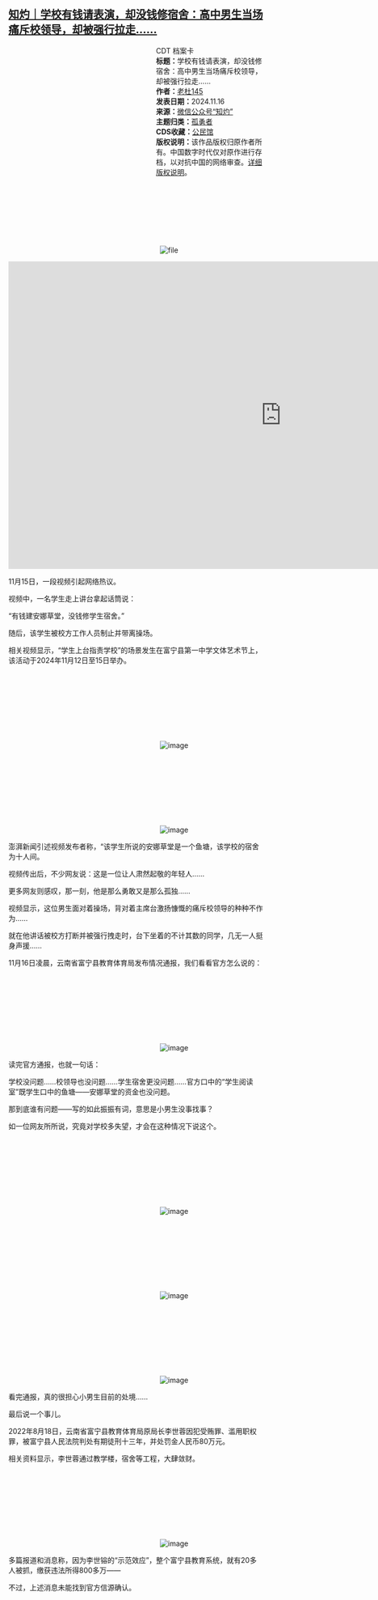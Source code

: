 <!--1731757528000-->
[知灼｜学校有钱请表演，却没钱修宿舍：高中男生当场痛斥校领导，却被强行拉走……](https://chinadigitaltimes.net/chinese/713156.html)
------

<div style="width:42%;float:right;padding-left:20px;"><div class="su-spoiler su-spoiler-style-fancy su-spoiler-icon-chevron-circle su-spoiler-closed" data-scroll-offset="0" data-anchor-in-url="no"><div class="su-spoiler-title" tabindex="0" role="button"><span class="su-spoiler-icon"></span>CDT 档案卡</div><div class="su-spoiler-content su-u-clearfix su-u-trim"><strong>标题：</strong>学校有钱请表演，却没钱修宿舍：高中男生当场痛斥校领导，却被强行拉走……<br><strong>作者：</strong><a href="https://chinadigitaltimes.net/space/知灼" target="_blank">老杜145</a><br><strong>发表日期：</strong>2024.11.16<br><strong>来源：</strong><a href="https://archive.ph/?url=https://mp.weixin.qq.com/s/8p4Fy0TBiS46M15ftN-DuQ" target="_blank">微信公众号“知灼”</a><br><strong>主题归类：</strong><a href="https://chinadigitaltimes.net/space/孤勇者" target="_blank">孤勇者</a><br><strong>CDS收藏：</strong><a href="https://chinadigitaltimes.net/space/%E5%85%AC%E6%B0%91%E9%A6%86" target="_blank" rel="noopener">公民馆</a><br><strong>版权说明：</strong>该作品版权归原作者所有。中国数字时代仅对原作进行存档，以对抗中国的网络审查。<a href="https://chinadigitaltimes.net/chinese/copyright">详细版权说明</a>。</div></div></div><p><img decoding="async" src="data:image/svg+xml,%3Csvg%20xmlns='http://www.w3.org/2000/svg'%20viewBox='0%200%200%200'%3E%3C/svg%3E" alt="file" data-lazy-src="https://chinadigitaltimes.net/chinese/files/2024/11/image-1731756944727.png"><noscript><img decoding="async" src="https://chinadigitaltimes.net/chinese/files/2024/11/image-1731756944727.png" alt="file"></noscript></p><p><iframe title="2024.11.15 云南富宁一中艺术节开幕式上，一男生发言反映学校“有钱修草堂没钱修宿舍”" width="1080" height="608" src="https://www.youtube.com/embed/hHoh9fI93PY?feature=oembed" frameborder="0" allow="accelerometer; autoplay; clipboard-write; encrypted-media; gyroscope; picture-in-picture; web-share" referrerpolicy="strict-origin-when-cross-origin" allowfullscreen=""></iframe></p><p>11月15日，一段视频引起网络热议。</p><p>视频中，一名学生走上讲台拿起话筒说：</p><p>“有钱建安娜草堂，没钱修学生宿舍。”</p><p>随后，该学生被校方工作人员制止并带离操场。</p><p>相关视频显示，“学生上台指责学校”的场景发生在富宁县第一中学文体艺术节上，该活动于2024年11月12日至15日举办。</p><p><img decoding="async" src="data:image/svg+xml,%3Csvg%20xmlns='http://www.w3.org/2000/svg'%20viewBox='0%200%200%200'%3E%3C/svg%3E" alt="image" data-lazy-src="https://chinadigitaltimes.net/chinese/files/2024/11/post-713156-673885d8c0a3e.png"><noscript><img decoding="async" src="https://chinadigitaltimes.net/chinese/files/2024/11/post-713156-673885d8c0a3e.png" alt="image"></noscript></p><p><img decoding="async" src="data:image/svg+xml,%3Csvg%20xmlns='http://www.w3.org/2000/svg'%20viewBox='0%200%200%200'%3E%3C/svg%3E" alt="image" data-lazy-src="https://chinadigitaltimes.net/chinese/files/2024/11/post-713156-673885d8c843b."><noscript><img decoding="async" src="https://chinadigitaltimes.net/chinese/files/2024/11/post-713156-673885d8c843b." alt="image"></noscript></p><p>澎湃新闻引述视频发布者称，“该学生所说的安娜草堂是一个鱼塘，该学校的宿舍为十人间。</p><p>视频传出后，不少网友说：这是一位让人肃然起敬的年轻人……</p><p>更多网友则感叹，那一刻，他是那么勇敢又是那么孤独……</p><p>视频显示，这位男生面对着操场，背对着主席台激扬慷慨的痛斥校领导的种种不作为……</p><p>就在他讲话被校方打断并被强行拽走时，台下坐着的不计其数的同学，几无一人挺身声援……</p><p>11月16日凌晨，云南省富宁县教育体育局发布情况通报，我们看看官方怎么说的：</p><p><img decoding="async" src="data:image/svg+xml,%3Csvg%20xmlns='http://www.w3.org/2000/svg'%20viewBox='0%200%200%200'%3E%3C/svg%3E" alt="image" data-lazy-src="https://chinadigitaltimes.net/chinese/files/2024/11/post-713156-673885d8d1ec5."><noscript><img decoding="async" src="https://chinadigitaltimes.net/chinese/files/2024/11/post-713156-673885d8d1ec5." alt="image"></noscript></p><p>读完官方通报，也就一句话：</p><p>学校没问题……校领导也没问题……学生宿舍更没问题……官方口中的“学生阅读室”既学生口中的鱼塘——安娜草堂的资金也没问题。</p><p>那到底谁有问题——写的如此振振有词，意思是小男生没事找事？</p><p>如一位网友所所说，究竟对学校多失望，才会在这种情况下说这个。</p><p><img decoding="async" src="data:image/svg+xml,%3Csvg%20xmlns='http://www.w3.org/2000/svg'%20viewBox='0%200%200%200'%3E%3C/svg%3E" alt="image" data-lazy-src="https://chinadigitaltimes.net/chinese/files/2024/11/post-713156-673885d8db781."><noscript><img decoding="async" src="https://chinadigitaltimes.net/chinese/files/2024/11/post-713156-673885d8db781." alt="image"></noscript></p><p><img decoding="async" src="data:image/svg+xml,%3Csvg%20xmlns='http://www.w3.org/2000/svg'%20viewBox='0%200%200%200'%3E%3C/svg%3E" alt="image" data-lazy-src="https://chinadigitaltimes.net/chinese/files/2024/11/post-713156-673885d8e3916."><noscript><img decoding="async" src="https://chinadigitaltimes.net/chinese/files/2024/11/post-713156-673885d8e3916." alt="image"></noscript></p><p><img decoding="async" src="data:image/svg+xml,%3Csvg%20xmlns='http://www.w3.org/2000/svg'%20viewBox='0%200%200%200'%3E%3C/svg%3E" alt="image" data-lazy-src="https://chinadigitaltimes.net/chinese/files/2024/11/post-713156-673885d8ed849."><noscript><img decoding="async" src="https://chinadigitaltimes.net/chinese/files/2024/11/post-713156-673885d8ed849." alt="image"></noscript></p><p>看完通报，真的很担心小男生目前的处境……</p><p>最后说一个事儿。</p><p>2022年8月18日，云南省富宁县教育体育局原局长李世蓉因犯受贿罪、滥用职权罪，被富宁县人民法院判处有期徒刑十三年，并处罚金人民币80万元。</p><p>相关资料显示，李世蓉通过教学楼，宿舍等工程，大肆敛财。</p><p><img decoding="async" src="data:image/svg+xml,%3Csvg%20xmlns='http://www.w3.org/2000/svg'%20viewBox='0%200%200%200'%3E%3C/svg%3E" alt="image" data-lazy-src="https://chinadigitaltimes.net/chinese/files/2024/11/post-713156-673885d900b85."><noscript><img decoding="async" src="https://chinadigitaltimes.net/chinese/files/2024/11/post-713156-673885d900b85." alt="image"></noscript></p><p>多篇报道和消息称，因为李世镕的“示范效应”，整个富宁县教育系统，就有20多人被抓，缴获违法所得800多万——</p><p>不过，上述消息未能找到官方信源确认。</p><div class="addtoany_share_save_container addtoany_content addtoany_content_bottom"><div class="a2a_kit a2a_kit_size_32 addtoany_list" data-a2a-url="https://chinadigitaltimes.net/chinese/713156.html" data-a2a-title="知灼｜学校有钱请表演，却没钱修宿舍：高中男生当场痛斥校领导，却被强行拉走……"><a class="a2a_button_facebook" href="https://www.addtoany.com/add_to/facebook?linkurl=https%3A%2F%2Fchinadigitaltimes.net%2Fchinese%2F713156.html&amp;linkname=%E7%9F%A5%E7%81%BC%EF%BD%9C%E5%AD%A6%E6%A0%A1%E6%9C%89%E9%92%B1%E8%AF%B7%E8%A1%A8%E6%BC%94%EF%BC%8C%E5%8D%B4%E6%B2%A1%E9%92%B1%E4%BF%AE%E5%AE%BF%E8%88%8D%EF%BC%9A%E9%AB%98%E4%B8%AD%E7%94%B7%E7%94%9F%E5%BD%93%E5%9C%BA%E7%97%9B%E6%96%A5%E6%A0%A1%E9%A2%86%E5%AF%BC%EF%BC%8C%E5%8D%B4%E8%A2%AB%E5%BC%BA%E8%A1%8C%E6%8B%89%E8%B5%B0%E2%80%A6%E2%80%A6" title="Facebook" rel="nofollow noopener" target="_blank"></a><a class="a2a_button_twitter" href="https://www.addtoany.com/add_to/twitter?linkurl=https%3A%2F%2Fchinadigitaltimes.net%2Fchinese%2F713156.html&amp;linkname=%E7%9F%A5%E7%81%BC%EF%BD%9C%E5%AD%A6%E6%A0%A1%E6%9C%89%E9%92%B1%E8%AF%B7%E8%A1%A8%E6%BC%94%EF%BC%8C%E5%8D%B4%E6%B2%A1%E9%92%B1%E4%BF%AE%E5%AE%BF%E8%88%8D%EF%BC%9A%E9%AB%98%E4%B8%AD%E7%94%B7%E7%94%9F%E5%BD%93%E5%9C%BA%E7%97%9B%E6%96%A5%E6%A0%A1%E9%A2%86%E5%AF%BC%EF%BC%8C%E5%8D%B4%E8%A2%AB%E5%BC%BA%E8%A1%8C%E6%8B%89%E8%B5%B0%E2%80%A6%E2%80%A6" title="Twitter" rel="nofollow noopener" target="_blank"></a><a class="a2a_button_telegram" href="https://www.addtoany.com/add_to/telegram?linkurl=https%3A%2F%2Fchinadigitaltimes.net%2Fchinese%2F713156.html&amp;linkname=%E7%9F%A5%E7%81%BC%EF%BD%9C%E5%AD%A6%E6%A0%A1%E6%9C%89%E9%92%B1%E8%AF%B7%E8%A1%A8%E6%BC%94%EF%BC%8C%E5%8D%B4%E6%B2%A1%E9%92%B1%E4%BF%AE%E5%AE%BF%E8%88%8D%EF%BC%9A%E9%AB%98%E4%B8%AD%E7%94%B7%E7%94%9F%E5%BD%93%E5%9C%BA%E7%97%9B%E6%96%A5%E6%A0%A1%E9%A2%86%E5%AF%BC%EF%BC%8C%E5%8D%B4%E8%A2%AB%E5%BC%BA%E8%A1%8C%E6%8B%89%E8%B5%B0%E2%80%A6%E2%80%A6" title="Telegram" rel="nofollow noopener" target="_blank"></a><a class="a2a_button_reddit" href="https://www.addtoany.com/add_to/reddit?linkurl=https%3A%2F%2Fchinadigitaltimes.net%2Fchinese%2F713156.html&amp;linkname=%E7%9F%A5%E7%81%BC%EF%BD%9C%E5%AD%A6%E6%A0%A1%E6%9C%89%E9%92%B1%E8%AF%B7%E8%A1%A8%E6%BC%94%EF%BC%8C%E5%8D%B4%E6%B2%A1%E9%92%B1%E4%BF%AE%E5%AE%BF%E8%88%8D%EF%BC%9A%E9%AB%98%E4%B8%AD%E7%94%B7%E7%94%9F%E5%BD%93%E5%9C%BA%E7%97%9B%E6%96%A5%E6%A0%A1%E9%A2%86%E5%AF%BC%EF%BC%8C%E5%8D%B4%E8%A2%AB%E5%BC%BA%E8%A1%8C%E6%8B%89%E8%B5%B0%E2%80%A6%E2%80%A6" title="Reddit" rel="nofollow noopener" target="_blank"></a><a class="a2a_button_whatsapp" href="https://www.addtoany.com/add_to/whatsapp?linkurl=https%3A%2F%2Fchinadigitaltimes.net%2Fchinese%2F713156.html&amp;linkname=%E7%9F%A5%E7%81%BC%EF%BD%9C%E5%AD%A6%E6%A0%A1%E6%9C%89%E9%92%B1%E8%AF%B7%E8%A1%A8%E6%BC%94%EF%BC%8C%E5%8D%B4%E6%B2%A1%E9%92%B1%E4%BF%AE%E5%AE%BF%E8%88%8D%EF%BC%9A%E9%AB%98%E4%B8%AD%E7%94%B7%E7%94%9F%E5%BD%93%E5%9C%BA%E7%97%9B%E6%96%A5%E6%A0%A1%E9%A2%86%E5%AF%BC%EF%BC%8C%E5%8D%B4%E8%A2%AB%E5%BC%BA%E8%A1%8C%E6%8B%89%E8%B5%B0%E2%80%A6%E2%80%A6" title="WhatsApp" rel="nofollow noopener" target="_blank"></a><a class="a2a_button_email" href="https://www.addtoany.com/add_to/email?linkurl=https%3A%2F%2Fchinadigitaltimes.net%2Fchinese%2F713156.html&amp;linkname=%E7%9F%A5%E7%81%BC%EF%BD%9C%E5%AD%A6%E6%A0%A1%E6%9C%89%E9%92%B1%E8%AF%B7%E8%A1%A8%E6%BC%94%EF%BC%8C%E5%8D%B4%E6%B2%A1%E9%92%B1%E4%BF%AE%E5%AE%BF%E8%88%8D%EF%BC%9A%E9%AB%98%E4%B8%AD%E7%94%B7%E7%94%9F%E5%BD%93%E5%9C%BA%E7%97%9B%E6%96%A5%E6%A0%A1%E9%A2%86%E5%AF%BC%EF%BC%8C%E5%8D%B4%E8%A2%AB%E5%BC%BA%E8%A1%8C%E6%8B%89%E8%B5%B0%E2%80%A6%E2%80%A6" title="Email" rel="nofollow noopener" target="_blank"></a><a class="a2a_button_copy_link" href="https://www.addtoany.com/add_to/copy_link?linkurl=https%3A%2F%2Fchinadigitaltimes.net%2Fchinese%2F713156.html&amp;linkname=%E7%9F%A5%E7%81%BC%EF%BD%9C%E5%AD%A6%E6%A0%A1%E6%9C%89%E9%92%B1%E8%AF%B7%E8%A1%A8%E6%BC%94%EF%BC%8C%E5%8D%B4%E6%B2%A1%E9%92%B1%E4%BF%AE%E5%AE%BF%E8%88%8D%EF%BC%9A%E9%AB%98%E4%B8%AD%E7%94%B7%E7%94%9F%E5%BD%93%E5%9C%BA%E7%97%9B%E6%96%A5%E6%A0%A1%E9%A2%86%E5%AF%BC%EF%BC%8C%E5%8D%B4%E8%A2%AB%E5%BC%BA%E8%A1%8C%E6%8B%89%E8%B5%B0%E2%80%A6%E2%80%A6" title="Copy Link" rel="nofollow noopener" target="_blank"></a><a class="a2a_dd addtoany_share_save addtoany_share" href="https://www.addtoany.com/share"></a></div></div>
